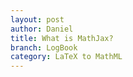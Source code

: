 ```yaml
---
layout: post
author: Daniel
title: What is MathJax?
branch: LogBook
category: LaTeX to MathML
---
```

